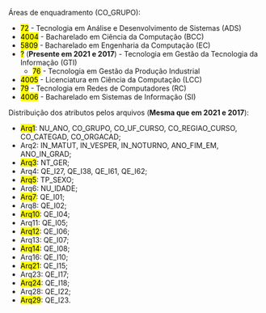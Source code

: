 Áreas de enquadramento (CO_GRUPO):

- <mark>72</mark> - Tecnologia em Análise e Desenvolvimento de Sistemas (ADS)
- <mark>4004</mark> - Bacharelado em Ciência da Computação (BCC) 
- <mark>5809</mark> - Bacharelado em Engenharia da Computação (EC)
- <mark>?</mark> (**Presente em 2021 e 2017**) - Tecnologia em Gestão da Tecnologia da Informação (GTI)
    * <mark>76</mark> - Tecnologia em Gestão da Produção Industrial 
- <mark>4005</mark> - Licenciatura em Ciência da Computação (LCC)
- <mark>79</mark> - Tecnologia em Redes de Computadores (RC)
- <mark>4006</mark> - Bacharelado em Sistemas de Informação (SI)

Distribuição dos atributos pelos arquivos (**Mesma que em 2021 e 2017**):

- <mark>Arq1</mark>: NU_ANO, CO_GRUPO, CO_UF_CURSO, CO_REGIAO_CURSO, CO_CATEGAD, CO_ORGACAD;
- Arq2: IN_MATUT, IN_VESPER, IN_NOTURNO, ANO_FIM_EM, ANO_IN_GRAD;
- <mark>Arq3</mark>: NT_GER;
- Arq4: QE_I27, QE_I38, QE_I61, QE_I62;
- <mark>Arq5</mark>: TP_SEXO;
- Arq6: NU_IDADE;
- <mark>Arq7</mark>: QE_I01;
- Arq8: QE_I02;
- <mark>Arq10</mark>: QE_I04;
- Arq11: QE_I05;
- <mark>Arq12</mark>: QE_I06;
- Arq13: QE_I07;
- <mark>Arq14</mark>: QE_I08;
- Arq16: QE_I10;
- <mark>Arq21</mark>: QE_I15;
- Arq23: QE_I17;
- <mark>Arq24</mark>: QE_I18;
- Arq28: QE_I22;
- <mark>Arq29</mark>: QE_I23.